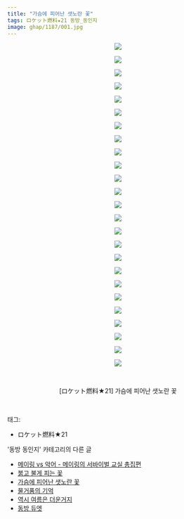 ```yaml
---
title: "가슴에 피어난 샛노란 꽃"
tags: ロケット燃料★21 동방_동인지
image: ghap/1187/001.jpg
---
```

<div class="article">
<p style="text-align: center; clear: none; float: none;"><img src="{{ site.nasurl }}/ghap/1187/001.jpg"/></p>
<p style="text-align: center; clear: none; float: none;"><img src="{{ site.nasurl }}/ghap/1187/002.jpg"/></p>
<p style="text-align: center; clear: none; float: none;"><img src="{{ site.nasurl }}/ghap/1187/003.jpg"/></p>
<p style="text-align: center; clear: none; float: none;"><img src="{{ site.nasurl }}/ghap/1187/004.jpg"/></p>
<p style="text-align: center; clear: none; float: none;"><img src="{{ site.nasurl }}/ghap/1187/005.jpg"/></p>
<p style="text-align: center; clear: none; float: none;"><img src="{{ site.nasurl }}/ghap/1187/006.jpg"/></p>
<p style="text-align: center; clear: none; float: none;"><img src="{{ site.nasurl }}/ghap/1187/007.jpg"/></p>
<p style="text-align: center; clear: none; float: none;"><img src="{{ site.nasurl }}/ghap/1187/008.jpg"/></p>
<p style="text-align: center; clear: none; float: none;"><img src="{{ site.nasurl }}/ghap/1187/009.jpg"/></p>
<p style="text-align: center; clear: none; float: none;"><img src="{{ site.nasurl }}/ghap/1187/010.jpg"/></p>
<p style="text-align: center; clear: none; float: none;"><img src="{{ site.nasurl }}/ghap/1187/011.jpg"/></p>
<p style="text-align: center; clear: none; float: none;"><img src="{{ site.nasurl }}/ghap/1187/012.jpg"/></p>
<p style="text-align: center; clear: none; float: none;"><img src="{{ site.nasurl }}/ghap/1187/013.jpg"/></p>
<p style="text-align: center; clear: none; float: none;"><img src="{{ site.nasurl }}/ghap/1187/014.jpg"/></p>
<p style="text-align: center; clear: none; float: none;"><img src="{{ site.nasurl }}/ghap/1187/015.jpg"/></p>
<p style="text-align: center; clear: none; float: none;"><img src="{{ site.nasurl }}/ghap/1187/016.jpg"/></p>
<p style="text-align: center; clear: none; float: none;"><img src="{{ site.nasurl }}/ghap/1187/017.jpg"/></p>
<p style="text-align: center; clear: none; float: none;"><img src="{{ site.nasurl }}/ghap/1187/018.jpg"/></p>
<p style="text-align: center; clear: none; float: none;"><img src="{{ site.nasurl }}/ghap/1187/019.jpg"/></p>
<p style="text-align: center; clear: none; float: none;"><img src="{{ site.nasurl }}/ghap/1187/020.jpg"/></p>
<p style="text-align: center; clear: none; float: none;"><img src="{{ site.nasurl }}/ghap/1187/021.jpg"/></p>
<p style="text-align: center; clear: none; float: none;"><img src="{{ site.nasurl }}/ghap/1187/022.jpg"/></p>
<p style="text-align: center; clear: none; float: none;"><img src="{{ site.nasurl }}/ghap/1187/023.jpg"/></p>
<p style="text-align: center; clear: none; float: none;"><img src="{{ site.nasurl }}/ghap/1187/024.jpg"/></p>
<p style="text-align: center; clear: none; float: none;"><img src="{{ site.nasurl }}/ghap/1187/025.jpg"/></p>
<p style="text-align: center; clear: none; float: none;"><br/></p>
<p style="text-align: center; clear: none; float: none;">[ロケット燃料★21] 가슴에 피어난 샛노란 꽃</p>
<p><br/></p>
</div><div class="tagTrail">
<p>태그: </p>
<ul>
<li>ロケット燃料★21</li>
</ul>
</div><div class="another">
<p>'동방 동인지' 카테고리의 다른 글</p>
<ul>
<li><a href="/2016-07-28-ghap_1189">메이링 vs 악어 - 메이링의 서바이벌 교실 총집편</a></li>
<li><a href="/2016-07-28-ghap_1188">붉고 불게 피는 꽃</a></li>
<li><a href="/2016-07-28-ghap_1187">가슴에 피어난 샛노란 꽃</a></li>
<li><a href="/2016-07-28-ghap_1186">물거품의 기억</a></li>
<li><a href="/2016-07-28-ghap_1183">역시 여름은 더운거지</a></li>
<li><a href="/2016-07-28-ghap_1181">동방 듀엣</a></li>
</ul>
</div><div class="cb_module cb_fluid">
<div class="cb_wrt cb_profile">
</div><!-- commentList close -->
</div>